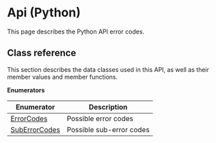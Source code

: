 # Api \(Python\)

This page describes the Python API error codes.

## Class reference

This section describes the data classes used in this API, as well as their member values and member functions.

 **Enumerators** 

|Enumerator|Description|
|----------|-----------|
|[ErrorCodes](../enums/Api/ErrorCodes.md#)|Possible error codes|
|[SubErrorCodes](../enums/Api/SubErrorCodes.md#)|Possible sub-error codes|

